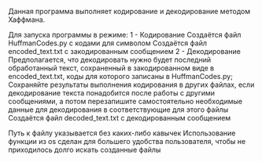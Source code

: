 Данная программа выполняет кодирование и декодирование методом Хаффмана. 

Для запуска программы в режиме:
            1 - Кодирование
                      Создаётся файл HuffmanCodes.py с кодами для символом 
                      Создаётся файл encoded_text.txt с закодированным сообщением
            2 - Декодирование
                      Предполагается, что декодировать нужно будет последний обработанный текст, сохраненный в закодированном виде в  encoded_text.txt,
                      коды для которого записаны в  HuffmanCodes.py; Сохраняйте результаты выполнения кодирования в других файлах, если декодирование текста понадобится 
                      после работы с другими сообщениями, а потом перезапишите самостоятельно необходимые данные для декодирования в соответствующие для этого файлы
                      Создаётся файл decoded_text.txt с декодированным сообщением


Путь к файлу указывается без каких-либо кавычек
Использование функции из os сделан для большего удобства пользователя, чтобы не приходилось долго искать созданные файлы
